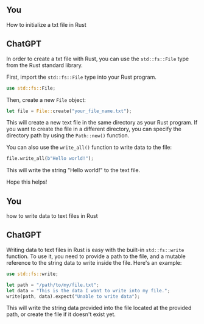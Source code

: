 You
---

How to initialize a txt file in Rust

ChatGPT
-------

In order to create a txt file with Rust, you can use the `std::fs::File` type from the Rust standard library.

First, import the `std::fs::File` type into your Rust program.

```rust
use std::fs::File;
```

Then, create a new `File` object:

```rust
let file = File::create("your_file_name.txt");
```

This will create a new text file in the same directory as your Rust program. If you want to create the file in a different directory, you can specify the directory path by using the `Path::new()` function.

You can also use the `write_all()` function to write data to the file:

```rust
file.write_all(b"Hello world!");
```

This will write the string "Hello world!" to the text file.

Hope this helps!

You
---

how to write data to text files in Rust

ChatGPT
-------

Writing data to text files in Rust is easy with the built-in `std::fs::write` function. To use it, you need to provide a path to the file, and a mutable reference to the string data to write inside the file. Here's an example:

```rust
use std::fs::write; 

let path = "/path/to/my/file.txt"; 
let data = "This is the data I want to write into my file."; 
write(path, data).expect("Unable to write data"); 
```

This will write the string data provided into the file located at the provided path, or create the file if it doesn't exist yet.